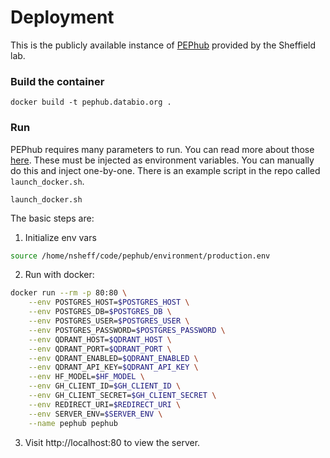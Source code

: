 # Deployment

This is the publicly available instance of [PEPhub](https://github.com/pepkit/pephub) provided by the Sheffield lab. 


### Build the container

```
docker build -t pephub.databio.org .
```

### Run

PEPhub requires many parameters to run. You can read more about those [here](https://github.com/pepkit/pephub/blob/master/docs/server-settings.md). These must be injected as environment variables. You can manually do this and inject one-by-one. There is an example script in the repo called `launch_docker.sh`.

```
launch_docker.sh
```

The basic steps are:

1. Initialize env vars

```bash
source /home/nsheff/code/pephub/environment/production.env
```

2. Run with docker:

```bash
docker run --rm -p 80:80 \
    --env POSTGRES_HOST=$POSTGRES_HOST \
    --env POSTGRES_DB=$POSTGRES_DB \
    --env POSTGRES_USER=$POSTGRES_USER \
    --env POSTGRES_PASSWORD=$POSTGRES_PASSWORD \
    --env QDRANT_HOST=$QDRANT_HOST \
    --env QDRANT_PORT=$QDRANT_PORT \
    --env QDRANT_ENABLED=$QDRANT_ENABLED \
    --env QDRANT_API_KEY=$QDRANT_API_KEY \
    --env HF_MODEL=$HF_MODEL \
    --env GH_CLIENT_ID=$GH_CLIENT_ID \
    --env GH_CLIENT_SECRET=$GH_CLIENT_SECRET \
    --env REDIRECT_URI=$REDIRECT_URI \
    --env SERVER_ENV=$SERVER_ENV \
    --name pephub pephub
```

3. Visit http://localhost:80 to view the server.
